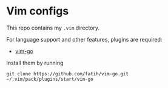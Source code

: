 # Vim configs

This repo contains my `.vim` directory.

For language support and other features, plugins are required:

* [vim-go](https://github.com/fatih/vim-go)


Install them by running

```shell
git clone https://github.com/fatih/vim-go.git ~/.vim/pack/plugins/start/vim-go
```
